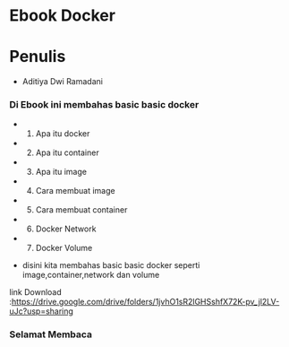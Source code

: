 # Ebook Docker 
# Penulis 
- Aditiya Dwi Ramadani 

### Di Ebook ini membahas basic basic docker 
- 1. Apa itu docker 
- 2. Apa itu container 
- 3. Apa itu image
- 4. Cara membuat image 
- 5. Cara membuat container 
- 6. Docker Network 
- 7. Docker Volume 


- disini kita membahas basic basic docker seperti image,container,network dan volume 

link Download :https://drive.google.com/drive/folders/1jvhO1sR2lGHSshfX72K-pv_jl2LV-uJc?usp=sharing

### Selamat Membaca
